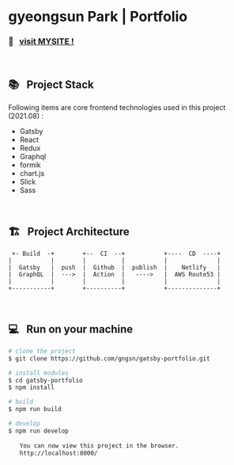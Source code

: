 <br/>

# gyeongsun Park | Portfolio

### 🔗 &nbsp; [visit MYSITE !](https://kyeongsun.com/)

<br/>

## 📚 &nbsp; Project Stack

Following items are core frontend technologies used in this project (2021.08) :

- Gatsby <!-- v3.11.1 -->
- React <!-- v17.0.1 -->
- Redux <!-- v7.2.4 -->
- Graphql <!-- v15.4.0 -->
- formik <!-- v2.2.9 -->
- chart.js <!-- v3.5.0 -->
- Slick <!-- v0.28.1 -->
- Sass <!-- v1.37.5 -->
<!-- - Apollo Client v3.4.7 -->

<br/>

## 🏗 &nbsp; Project Architecture

```
 +- Build  -+        +--  CI  --+           +----  CD  ----+
|           |        |          |           |              |
|  Gatsby   |  push  |  Github  |  publish  |    Netlify   |
|  GraphQL  |  --->  |  Action  |   ---->   |  AWS Route53 |
|           |        |          |           |              |
+-----------+        +----------+           +--------------+

```


<br/>

## 💻 &nbsp; Run on your machine

``` bash
# clone the project
$ git clone https://github.com/gngsn/gatsby-portfolio.git

# install modules
$ cd gatsby-portfolio
$ npm install

# build
$ npm run build

# develop 
$ npm run develop
⠀
⠀  You can now view this project in the browser.
⠀  http://localhost:8000/
⠀
```